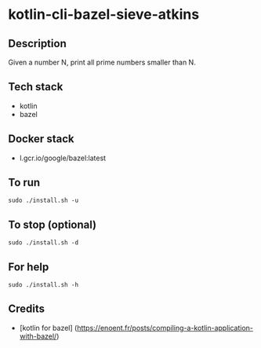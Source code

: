 # kotlin-cli-bazel-sieve-atkins

## Description
Given a number N, print all prime numbers smaller than N.

## Tech stack
- kotlin
- bazel

## Docker stack
- l.gcr.io/google/bazel:latest

## To run
`sudo ./install.sh -u`

## To stop (optional)
`sudo ./install.sh -d`

## For help
`sudo ./install.sh -h`

## Credits
- [kotlin for bazel] (https://enoent.fr/posts/compiling-a-kotlin-application-with-bazel/)
